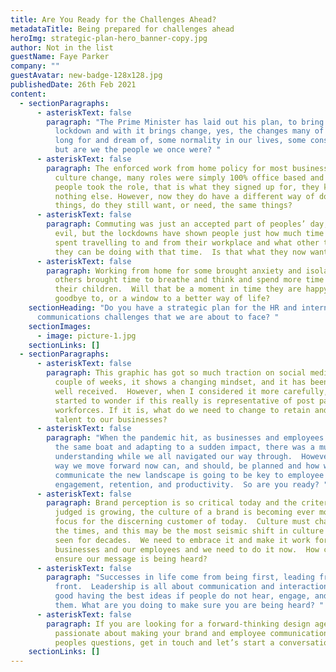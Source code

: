 ```yaml
---
title: Are You Ready for the Challenges Ahead?
metadataTitle: Being prepared for challenges ahead
heroImg: strategic-plan-hero_banner-copy.jpg
author: Not in the list
guestName: Faye Parker
company: ""
guestAvatar: new-badge-128x128.jpg
publishedDate: 26th Feb 2021
content:
  - sectionParagraphs:
      - asteriskText: false
        paragraph: "The Prime Minister has laid out his plan, to bring us out of
          lockdown and with it brings change, yes, the changes many of us now
          long for and dream of, some normality in our lives, some consistency,
          but are we the people we once were? "
      - asteriskText: false
        paragraph: The enforced work from home policy for most businesses is a total
          culture change, many roles were simply 100% office based and when
          people took the role, that is what they signed up for, they knew
          nothing else. However, now they do have a different way of doing
          things, do they still want, or need, the same things?
      - asteriskText: false
        paragraph: Commuting was just an accepted part of peoples’ day, a necessary
          evil, but the lockdowns have shown people just how much time they
          spent travelling to and from their workplace and what other things
          they can be doing with that time.  Is that what they now want?
      - asteriskText: false
        paragraph: Working from home for some brought anxiety and isolation, and for
          others brought time to breathe and think and spend more time with
          their children.  Will that be a moment in time they are happy to wave
          goodbye to, or a window to a better way of life?
    sectionHeading: "Do you have a strategic plan for the HR and internal
      communications challenges that we are about to face? "
    sectionImages:
      - image: picture-1.jpg
    sectionLinks: []
  - sectionParagraphs:
      - asteriskText: false
        paragraph: This graphic has got so much traction on social media in the last
          couple of weeks, it shows a changing mindset, and it has been very
          well received.  However, when I considered it more carefully, I
          started to wonder if this really is representative of post pandemic
          workforces. If it is, what do we need to change to retain and recruit
          talent to our businesses?
      - asteriskText: false
        paragraph: "When the pandemic hit, as businesses and employees we were all in
          the same boat and adapting to a sudden impact, there was a mutual
          understanding while we all navigated our way through.  However, the
          way we move forward now can, and should, be planned and how well we
          communicate the new landscape is going to be key to employee
          engagement, retention, and productivity.  So are you ready? "
      - asteriskText: false
        paragraph: Brand perception is so critical today and the criteria on which it is
          judged is growing, the culture of a brand is becoming ever more the
          focus for the discerning customer of today.  Culture must change with
          the times, and this may be the most seismic shift in culture we have
          seen for decades.  We need to embrace it and make it work for our
          businesses and our employees and we need to do it now.  How can we
          ensure our message is being heard?
      - asteriskText: false
        paragraph: "Successes in life come from being first, leading from the
          front.  Leadership is all about communication and interaction, it’s no
          good having the best ideas if people do not hear, engage, and embrace
          them. What are you doing to make sure you are being heard? "
      - asteriskText: false
        paragraph: If you are looking for a forward-thinking design agency, who are
          passionate about making your brand and employee communications answer
          peoples questions, get in touch and let’s start a conversation.
    sectionLinks: []
---
```

